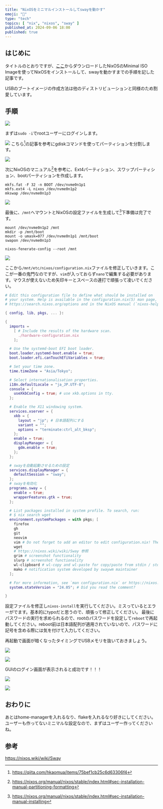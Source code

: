 ```yaml
---
title: "NixOSをミニマルインストールしてswayを動かす"
emoji: "🦒"
type: "tech"
topics: [ "nix", "nixos", "sway" ]
published_at: 2024-09-06 18:00
published: true
---
```


## はじめに

タイトルのとおりですが、[ここ](https://nixos.org/download/)からダウンロードしたNixOSのMinimal ISO Imageを使ってNixOSをインストールして、swayを動かすまでの手順を記した記事です。

USBのブートイメージの作成方法は他のディストリビューションと同様のため割愛しています。

## 手順


![](/images/20240906_nixos_and_sway/2024-09-05_08-21-39.png)

まずは`sudo -i`でrootユーザーにログインします。

![](/images/20240906_nixos_and_sway/2024-09-05_08-23-10.png)
 こちら[^1]の記事を参考にgdiskコマンドを使ってパーティションを分割します。
 
![](/images/20240906_nixos_and_sway/2024-09-06_11-12-49.png)

次にNixOSのマニュアル[^2]を参考に、Ext4パーティション、スワップパーティション、bootパーティションを作成します。

```shell
mkfs.fat -F 32 -n BOOT /dev/nvme0n1p1
mkfs.ext4 -L nixos /dev/nvme0n1p2
mkswap /dev/nvme0n1p3
```

![](/images/20240906_nixos_and_sway/2024-09-06_11-29-09.png)

最後に、`/mnt`へマウントとNixOSの設定ファイルを生成して[^3]下準備は完了です。

```shell
mount /dev/nvme0n1p2 /mnt
mkdir -p /mnt/boot
mount -o umask=077 /dev/nvme0n1p1 /mnt/boot
swapon /dev/nvme0n1p3

nixos-fenerate-config --root /mnt
```

![](/images/20240906_nixos_and_sway/2024-09-06_11-32-13.png)

ここから`/mnt/etc/nixos/configuration.nix`ファイルを修正していきます。ここが一番の鬼門なのですが、`vim`が入っておらず`nano`で編集する必要があります。マウスが使えないため矢印キーとスペースの連打で頑張って凌いでください。

```nix
# Edit this configuration file to define what should be installed on
# your system. Help is available in the configuration.nix(5) man page, on
# https://search.nixos.org/options and in the NixOS manual (`nixos-help`).

{ config, lib, pkgs, ... }:

{
  imports =
    [ # Include the results of the hardware scan.
      ./hardware-configuration.nix
    ];

  # Use the systemd-boot EFI boot loader.
  boot.loader.systemd-boot.enable = true;
  boot.loader.efi.canTouchEfiVariables = true;

  # Set your time zone.
  time.timeZone = "Asia/Tokyo";

  # Select internationalisation properties.
  i18n.defaultLocale = "ja_JP.UTF-8";
  console = {
    useXkbConfig = true; # use xkb.options in tty.
  };

  # Enable the X11 windowing system.
  services.xserver = {
    xkb = {
      layout = "jp"; # 日本語配列にする
      variant = "";
      options = "terminate:ctrl_alt_bksp";
    };
    enable = true;
    displayManager = {
      gdm.enable = true;
    };
  };

  # swayを自動起動させるための設定
  services.displayManager = {
    defaultSession = "sway";
  };
  # swayを有効化
  programs.sway = {
    enable = true;
    wrapperFeatures.gtk = true;
  };

  # List packages installed in system profile. To search, run:
  # $ nix search wget
  environment.systemPackages = with pkgs; [
    firefox
    gh
    git
    neovim
    vim # Do not forget to add an editor to edit configuration.nix! The Nano editor is also installed by default.
    wget
    # https://nixos.wiki/wiki/Sway 参照
    grim # screenshot functionality
    slurp # screenshot functionality
    wl-clipboard # wl-copy and wl-paste for copy/paste from stdin / stdout
    mako # notification system developed by swaywm maintainer
  ];

  # For more information, see `man configuration.nix` or https://nixos.org/manual/nixos/stable/options#opt-system.stateVersion .
  system.stateVersion = "24.05"; # Did you read the comment?

}
```


設定ファイルを修正し`nixos-install`を実行してください。ミスっているとエラーがでます。基本的にtypoだと思うので、頑張って修正してください。
最後にパスワードの実行を求められるので、rootのパスワードを設定して`reboot`で再起動してください。reboot前は日本語配列が適用されていないので、パスワードに記号を含める際には気を付けて入力してください。

再起動で画面が暗くなったタイミングでUSBメモリを抜いておきましょう。

![](/images/20240906_nixos_and_sway/2024-09-06_12-17-42.png)

![](/images/20240906_nixos_and_sway/2024-09-06_12-18-03.png)

GUIのログイン画面が表示されると成功です！！！

![](/images/20240906_nixos_and_sway/2024-09-06_12-18-20.png)

![](/images/20240906_nixos_and_sway/2024-09-06_12-18-41.png)


## おわりに

あとはhome-managerを入れるなり、flakeを入れるなり好きにしてください。
ユーザーも作ってないミニマルな設定なので、まずはユーザー作ってくださいね。

## 参考

[^1]:https://qiita.com/hkaomua/items/75bef1cb25c6d63306f4
[^2]:https://nixos.org/manual/nixos/stable/index.html#sec-installation-manual-partitioning-formatting
[^3]:https://nixos.org/manual/nixos/stable/index.html#sec-installation-manual-installing

https://nixos.wiki/wiki/Sway
